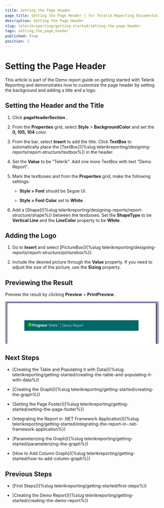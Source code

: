 ```yaml
---
title: Setting the Page Header
page_title: Setting the Page Header | for Telerik Reporting Documentation
description: Setting the Page Header
slug: telerikreporting/getting-started/setting-the-page-header
tags: setting,the,page,header
published: True
position: 2
---
```


# Setting the Page Header



This article is part of the Demo report guide on getting started with Telerik Reporting and demonstrates         how to customize the page header by setting the background and adding a title and a logo.       

## Setting the Header and the Title

1. Click __pageHeaderSection__ .             

1. From the __Properties__  grid, select __Style__  > __BackgroundColor__                and set the __0, 105, 104__  color.             

1. From the bar, select __Insert__  to add the title. Click __TextBox__                to automatically place the [TextBox]({%slug telerikreporting/designing-reports/report-structure/textbox%}) in the header.             

1. Set the __Value__  to be "Telerik". Add one more TextBox with text "Demo Report".             

1. Mark the textboxes and from the __Properties__  grid, make the following settings:             

   + __Style > Font__  should be Segoe UI.                 

   + __Style > Font Color__  set to __White__ .                 

1. Add a [Shape]({%slug telerikreporting/designing-reports/report-structure/shape%}) between the textboxes. Set the __ShapeType__  to be               __Vertical Line__  and the __LineColor__  property to be __White__ .             

## Adding the Logo

1. Go to __Insert__  and select [PictureBox]({%slug telerikreporting/designing-reports/report-structure/picturebox%}).             

1. Include the desired picture through the __Value__  property. If you need to adjust the size of the picture, use the __Sizing__  property.             

## Previewing the Result

Preview the result by clicking __Preview__  > __PrintPreview__ .           

  ![Page Header](images/PageHeader.PNG)

## Next Steps

* [Creating the Table and Populating it with Data]({%slug telerikreporting/getting-started/creating-the-table-and-populating-it-with-data%})

* [Creating the Graph]({%slug telerikreporting/getting-started/creating-the-graph%})

* [Setting the Page Footer]({%slug telerikreporting/getting-started/setting-the-page-footer%})

* [Integrating the Report in .NET Framework Application]({%slug telerikreporting/getting-started/integrating-the-report-in-.net-framework-application%})

* [Parameterizing the Graph]({%slug telerikreporting/getting-started/parameterizing-the-graph%})

* [How to Add Column Graph]({%slug telerikreporting/getting-started/how-to-add-column-graph%})

## Previous Steps

* [First Steps]({%slug telerikreporting/getting-started/first-steps%})

* [Creating the Demo Report]({%slug telerikreporting/getting-started/creating-the-demo-report%})
